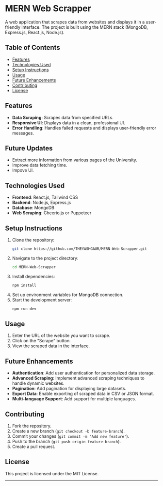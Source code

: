 

# MERN Web Scrapper

A web application that scrapes data from websites and displays it in a user-friendly interface. The project is built using the MERN stack (MongoDB, Express.js, React.js, Node.js).

## Table of Contents
- [Features](#features)
- [Technologies Used](#technologies-used)
- [Setup Instructions](#setup-instructions)
- [Usage](#usage)
- [Future Enhancements](#future-enhancements)
- [Contributing](#contributing)
- [License](#license)

## Features
- **Data Scraping**: Scrapes data from specified URLs.
- **Responsive UI**: Displays data in a clean, professional UI.
- **Error Handling**: Handles failed requests and displays user-friendly error messages.

## Future Updates 
- Extract more information from various pages of the University.
- Improve data fetching time.
- Impove UI.

## Technologies Used
- **Frontend**: React.js, Tailwind CSS
- **Backend**: Node.js, Express.js
- **Database**: MongoDB
- **Web Scraping**: Cheerio.js or Puppeteer

## Setup Instructions
1. Clone the repository:
    ```bash
    git clone https://github.com/THEYASHGAUR/MERN-Web-Scrapper.git
    ```
2. Navigate to the project directory:
    ```bash
    cd MERN-Web-Scrapper
    ```
3. Install dependencies:
    ```bash
    npm install
    ```
4. Set up environment variables for MongoDB connection.
5. Start the development server:
    ```bash
    npm run dev
    ```

## Usage
1. Enter the URL of the website you want to scrape.
2. Click on the "Scrape" button.
3. View the scraped data in the interface.

## Future Enhancements
- **Authentication**: Add user authentication for personalized data storage.
- **Advanced Scraping**: Implement advanced scraping techniques to handle dynamic websites.
- **Pagination**: Add pagination for displaying large datasets.
- **Export Data**: Enable exporting of scraped data in CSV or JSON format.
- **Multi-language Support**: Add support for multiple languages.

## Contributing
1. Fork the repository.
2. Create a new branch (`git checkout -b feature-branch`).
3. Commit your changes (`git commit -m 'Add new feature'`).
4. Push to the branch (`git push origin feature-branch`).
5. Create a pull request.

## License
This project is licensed under the MIT License.

---

